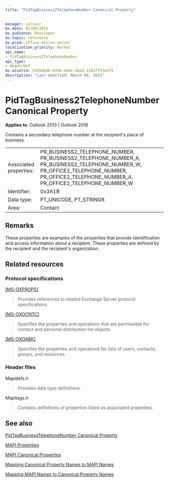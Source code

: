 ```yaml
---
title: "PidTagBusiness2TelephoneNumber Canonical Property"
 
 
manager: soliver
ms.date: 03/09/2015
ms.audience: Developer
ms.topic: reference
ms.prod: office-online-server
localization_priority: Normal
api_name:
- PidTagBusiness2TelephoneNumber
api_type:
- HeaderDef
ms.assetid: 53d94bdb-b95b-48de-bbad-1263ff53e379
description: "Last modified: March 09, 2015"
---
```


# PidTagBusiness2TelephoneNumber Canonical Property

  
  
**Applies to**: Outlook 2013 | Outlook 2016 
  
Contains a secondary telephone number at the recipient's place of business. 
  
|||
|:-----|:-----|
|Associated properties:  <br/> |PR_BUSINESS2_TELEPHONE_NUMBER, PR_BUSINESS2_TELEPHONE_NUMBER_A, PR_BUSINESS2_TELEPHONE_NUMBER_W, PR_OFFICE2_TELEPHONE_NUMBER, PR_OFFICE2_TELEPHONE_NUMBER_A, PR_OFFICE2_TELEPHONE_NUMBER_W  <br/> |
|Identifier:  <br/> |0x3A1B  <br/> |
|Data type:  <br/> |PT_UNICODE, PT_STRING8  <br/> |
|Area:  <br/> |Contact  <br/> |
   
## Remarks

These properties are examples of the properties that provide identification and access information about a recipient. These properties are defined by the recipient and the recipient's organization. 
  
## Related resources

### Protocol specifications

[[MS-OXPROPS]](http://msdn.microsoft.com/library/f6ab1613-aefe-447d-a49c-18217230b148%28Office.15%29.aspx)
  
> Provides references to related Exchange Server protocol specifications.
    
[[MS-OXOCNTC]](http://msdn.microsoft.com/library/9b636532-9150-4836-9635-9c9b756c9ccf%28Office.15%29.aspx)
  
> Specifies the properties and operations that are permissible for contact and personal distribution list objects.
    
[[MS-OXOABK]](http://msdn.microsoft.com/library/f4cf9b4c-9232-4506-9e71-2270de217614%28Office.15%29.aspx)
  
> Specifies the properties and operations for lists of users, contacts, groups, and resources.
    
### Header files

Mapidefs.h
  
> Provides data type definitions.
    
Mapitags.h
  
> Contains definitions of properties listed as associated properties.
    
## See also



[PidTagBusinessTelephoneNumber Canonical Property](pidtagbusinesstelephonenumber-canonical-property.md)


[MAPI Properties](mapi-properties.md)
  
[MAPI Canonical Properties](mapi-canonical-properties.md)
  
[Mapping Canonical Property Names to MAPI Names](mapping-canonical-property-names-to-mapi-names.md)
  
[Mapping MAPI Names to Canonical Property Names](mapping-mapi-names-to-canonical-property-names.md)

